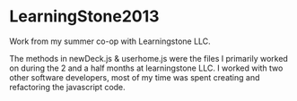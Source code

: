 LearningStone2013
=================

Work from my summer co-op with Learningstone LLC.

The methods in newDeck.js & userhome.js were the files I primarily worked on 
during the 2 and a half months at learningstone LLC. I worked with two other 
software developers, most of my time was spent creating and refactoring the
javascript code.
